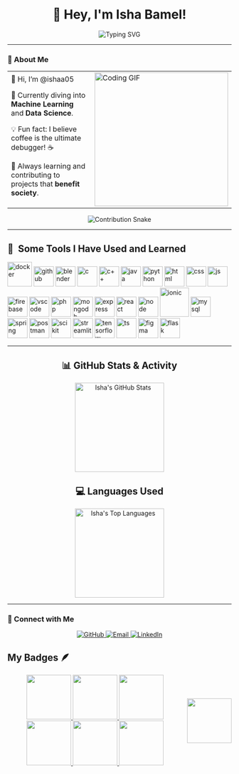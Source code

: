 <h1 align="center">👋 Hey, I'm Isha Bamel!</h1>
<p align="center">
  <img src="https://readme-typing-svg.herokuapp.com?font=Fira+Code&size=22&pause=1000&color=F75289&center=true&vCenter=true&width=440&lines=Welcome+to+my+GitHub+Profile!;I'm+a+tech+enthusiast+%F0%9F%92%BB;Learning+every+day!+%F0%9F%93%96" alt="Typing SVG" />
</p>

---

### 🌟 About Me
<table>
<tr>
<td>
👋 Hi, I’m @ishaa05

🎯 Currently diving into **Machine Learning** and **Data Science**.

💡 Fun fact: I believe coffee is the ultimate debugger! ☕

🌱 Always learning and contributing to projects that **benefit society**.
</td>
<td>
<img src="https://media.giphy.com/media/26tn33aiTi1jkl6H6/giphy.gif" width="300" alt="Coding GIF">
</td>
</tr>
</table>


<p align="center">
  <img src="https://github.com/ishaa05/ishaa05/blob/output/github-contribution-grid-snake.svg" alt="Contribution Snake">
</p>

---



<h2> 🚀 &nbsp;Some Tools I Have Used and Learned</h2>
<p align="left">
<img src="https://cdn.jsdelivr.net/gh/devicons/devicon@latest/icons/docker/docker-original.svg"  alt="docker" width="55" height="55" />
<img src="https://cdn.jsdelivr.net/gh/devicons/devicon@latest/icons/github/github-original.svg" alt="github" width="45" height="45" />
<img src="https://cdn.jsdelivr.net/gh/devicons/devicon@latest/icons/blender/blender-original.svg"  alt="blender" width="45" height="45" />
<img src="https://cdn.jsdelivr.net/gh/devicons/devicon@latest/icons/c/c-original.svg" alt="c" width="45" height="45" />
<img src="https://cdn.jsdelivr.net/gh/devicons/devicon@latest/icons/cplusplus/cplusplus-original.svg" alt="c++" width="45" height="45" />
<img src="https://cdn.jsdelivr.net/gh/devicons/devicon@latest/icons/java/java-original.svg" alt="java" width="45" height="45" />
<img src="https://cdn.jsdelivr.net/gh/devicons/devicon@latest/icons/python/python-original.svg" alt="python" width="45" height="45" />
<img src="https://cdn.jsdelivr.net/gh/devicons/devicon@latest/icons/html5/html5-original.svg" alt="html" width="45" height="45" />
<img src="https://cdn.jsdelivr.net/gh/devicons/devicon@latest/icons/css3/css3-original.svg"  alt="css" width="45" height="45" />
<img src="https://cdn.jsdelivr.net/gh/devicons/devicon@latest/icons/javascript/javascript-original.svg" alt="js" width="45" height="45" />
<img src="https://cdn.jsdelivr.net/gh/devicons/devicon@latest/icons/firebase/firebase-original.svg" alt="firebase" width="45" height="45" />
<img src="https://cdn.jsdelivr.net/gh/devicons/devicon/icons/vscode/vscode-original.svg" alt="vscode" width="45" height="45"/>
<img src="https://cdn.jsdelivr.net/gh/devicons/devicon/icons/php/php-original.svg" alt="php" width="45" height="45"/>
<img src="https://cdn.jsdelivr.net/gh/devicons/devicon@latest/icons/mongodb/mongodb-original-wordmark.svg" alt="mongodb" width="45" height="45" />
<img src="https://cdn.jsdelivr.net/gh/devicons/devicon@latest/icons/express/express-original-wordmark.svg" alt="express" width="45" height="45" />
  <img src="https://cdn.jsdelivr.net/gh/devicons/devicon@latest/icons/react/react-original.svg" alt="react" width="45" height="45" />
<img src="https://cdn.jsdelivr.net/gh/devicons/devicon@latest/icons/nodejs/nodejs-original-wordmark.svg" alt="node" width="45" height="45" />
<img src="https://cdn.jsdelivr.net/gh/devicons/devicon@latest/icons/ionic/ionic-original-wordmark.svg" alt="ionic" width="65" height="65" />
<img src="https://cdn.jsdelivr.net/gh/devicons/devicon@latest/icons/mysql/mysql-original.svg" alt="mysql" width="45" height="45"/>
<img src="https://cdn.jsdelivr.net/gh/devicons/devicon@latest/icons/spring/spring-original.svg" alt="spring" width="45" height="45" />
<img src="https://cdn.jsdelivr.net/gh/devicons/devicon@latest/icons/postman/postman-original.svg" alt="postman" width="45" height="45" />
<img src="https://cdn.jsdelivr.net/gh/devicons/devicon@latest/icons/scikitlearn/scikitlearn-original.svg" alt="scikit" width="45" height="45"/>
<img src="https://cdn.jsdelivr.net/gh/devicons/devicon@latest/icons/streamlit/streamlit-original.svg" alt="streamlit" width="45" height="45" />
<img src="https://cdn.jsdelivr.net/gh/devicons/devicon@latest/icons/tensorflow/tensorflow-original.svg" alt="tensorflow" width="45" height="45" />
<img src="https://cdn.jsdelivr.net/gh/devicons/devicon@latest/icons/typescript/typescript-original.svg" alt="ts" width="45" height="45" />
<img src="https://cdn.jsdelivr.net/gh/devicons/devicon@latest/icons/figma/figma-original.svg" alt="figma" width="45" height="45" />
<img src="https://cdn.jsdelivr.net/gh/devicons/devicon@latest/icons/flask/flask-original.svg" alt="flask" width="45" height="45" />

</p>

---
<h2 align="center">📊 GitHub Stats & Activity</h2>

<div align="center">

  <!-- GitHub Stats -->
  <img src="https://github-readme-stats.vercel.app/api?username=ishaa05&show_icons=true&theme=radical&hide_title=true&hide_border=true&card_width=400px" 
       alt="Isha's GitHub Stats" height="200px" />
  
</div>




<h2 align="center">💻 Languages Used</h2>

<div align="center">

  <!-- Top Languages -->
  <img src="https://github-readme-stats.vercel.app/api/top-langs/?username=ishaa05&layout=compact&theme=radical&hide_border=true&card_width=450px" 
       alt="Isha's Top Languages" height="200px" />

</div>



---
### 🚀 Connect with Me
<p align="center">
  <a href="https://github.com/ishaa05">
    <img src="https://img.shields.io/badge/GitHub-100000?style=for-the-badge&logo=github&logoColor=white" alt="GitHub">
  </a>
  <a href="mailto:isha.bamel22@gmail.com">
    <img src="https://img.shields.io/badge/Email-D14836?style=for-the-badge&logo=gmail&logoColor=white" alt="Email">
  </a>
  <a href="https://www.linkedin.com/in/isha-bamel/">
    <img src="https://img.shields.io/badge/LinkedIn-0077B5?style=for-the-badge&logo=linkedin&logoColor=white" alt="LinkedIn">
  </a>
</p>

<!---
ishaa05/ishaa05 is a ✨ special ✨ repository because its `README.md` (this file) appears on your GitHub profile.
You can click the Preview link to take a look at your changes.
--->
<h2>My Badges 🪶</h2>
<div style='display:flex; align-items:center; gap: 10px;' align='center'><a href="https://gssoc.girlscript.tech/leaderboard">
<img src="https://raw.githubusercontent.com/GSSoC24/Postman-Challenge/main/docs/assets/Postman%20White.png" width="100px" height="100px" />
  <img src="https://raw.githubusercontent.com/GSSoC24/Postman-Challenge/main/docs/assets/1.png" width="100px" height="100px" />
  <img src="https://raw.githubusercontent.com/GSSoC24/Postman-Challenge/main/docs/assets/2.png" width="100px" height="100px" />
  <img src="https://raw.githubusercontent.com/GSSoC24/Postman-Challenge/main/docs/assets/3.png" width="100px" height="100px" />
  <img src="https://raw.githubusercontent.com/GSSoC24/Postman-Challenge/main/docs/assets/4.png" width="100px" height="100px" />
  <img src="https://raw.githubusercontent.com/GSSoC24/Postman-Challenge/main/docs/assets/5.png" width="100px" height="100px" />
 </a>
  <img src="https://leetcode.com/static/images/badges/dcc-2024-10.png"  width="100px" height="100px" />
</div>
